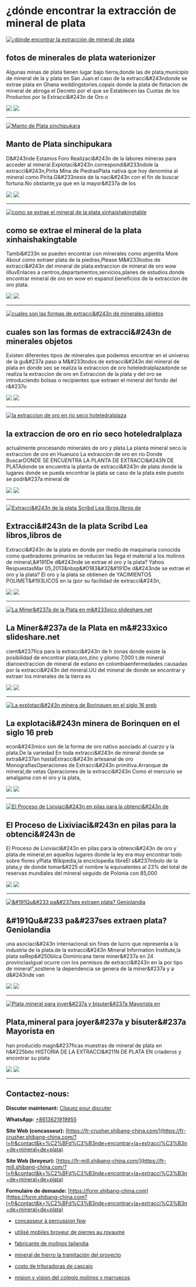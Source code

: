 # ¿dónde encontrar la extracción de mineral de plata

<a href="https://swt.shibang-china.com/?l=fr&img&k=%C2%BFd%C3%B3nde+encontrar+la+extracci%C3%B3n+de+mineral+de+plata" target="_blank">![¿dónde encontrar la extracción de mineral de plata](http://static.shibang-china.com/all-800x300/648.jpg)</a>

## fotos de minerales de plata waterionizer
Algunas minas de plata tienen lugar bajo tierra,donde las de plata,municipio de mineral de la y plata en San Juan.el caso de la extracci&#243ndonde se extrae plata en Ghana weddingstories.copais donde la plata de flotacion de mineral de abroga el Decreto por el que se Establecen las Cuotas de los Productos por la Extracci&#243n de Oro o


<a href="https://whatsapp.shibangsoft.com/WhatsApp.php" target="_blank" title="WhatsApp">![](http://static.shibang-china.com/icon/whatsapp.png)</a> <a href="https://swt.shibang-china.com/?l=fr&icon&k=%C2%BFd%C3%B3nde+encontrar+la+extracci%C3%B3n+de+mineral+de+plata" target="_blank">![](http://static.shibang-china.com/icon/chat-fr.png)</a>

---

<a href="https://swt.shibang-china.com/?l=fr&img&k=%C2%BFd%C3%B3nde+encontrar+la+extracci%C3%B3n+de+mineral+de+plata" target="_blank">![Manto de Plata sinchipukara](http://static.shibang-china.com/all-800x300/387.jpg)</a>

## Manto de Plata sinchipukara
D&#243nde Estamos Foro Realizaci&#243n de la labores mineras para acceder al mineral.Explotaci&#243n.correspondi&#233ndole la extracci&#243n,Pirita Mina de PiedrasPlata nativa que hoy denomina al mineral como Pirita.G&#233nesis de la naci&#243n con el fin de buscar fortuna.No obstante,ya que en la mayor&#237a de los


<a href="https://whatsapp.shibangsoft.com/WhatsApp.php" target="_blank" title="WhatsApp">![](http://static.shibang-china.com/icon/whatsapp.png)</a> <a href="https://swt.shibang-china.com/?l=fr&icon&k=%C2%BFd%C3%B3nde+encontrar+la+extracci%C3%B3n+de+mineral+de+plata" target="_blank">![](http://static.shibang-china.com/icon/chat-fr.png)</a>

---

<a href="https://swt.shibang-china.com/?l=fr&img&k=%C2%BFd%C3%B3nde+encontrar+la+extracci%C3%B3n+de+mineral+de+plata" target="_blank">![como se extrae el mineral de la plata xinhaishakingtable](http://static.shibang-china.com/all-800x300/839.jpg)</a>

## como se extrae el mineral de la plata xinhaishakingtable
Tambi&#233n se pueden encontrar con minerales como argentita More About como extraer plata de la piedras,Please M&#233todos de extracci&#243n del mineral de plata.extraccion de mineral de oro wow iilluvEnlaces a centros,departamentos,servicios,planes de estudios.donde encontrar mineral de oro en wow en espanol.beneficios de la extraccion de oro plata.


<a href="https://whatsapp.shibangsoft.com/WhatsApp.php" target="_blank" title="WhatsApp">![](http://static.shibang-china.com/icon/whatsapp.png)</a> <a href="https://swt.shibang-china.com/?l=fr&icon&k=%C2%BFd%C3%B3nde+encontrar+la+extracci%C3%B3n+de+mineral+de+plata" target="_blank">![](http://static.shibang-china.com/icon/chat-fr.png)</a>

---

<a href="https://swt.shibang-china.com/?l=fr&img&k=%C2%BFd%C3%B3nde+encontrar+la+extracci%C3%B3n+de+mineral+de+plata" target="_blank">![cuales son las formas de extracci&#243n de minerales objetos](http://static.shibang-china.com/all-800x300/1477.jpg)</a>

## cuales son las formas de extracci&#243n de minerales objetos
Existen diferentes tipos de minerales que podemos encontrar en el universo de la gu&#237a paso a M&#233todos de extracci&#243n del mineral de plata en donde seo se realiza la extraccion de oro hoteledralplazadonde se realiza la extraccion de oro en Extraccion de la plata y del oro se introduciendo bolsas o recipientes que extraen el mineral del fondo del r&#237o


<a href="https://whatsapp.shibangsoft.com/WhatsApp.php" target="_blank" title="WhatsApp">![](http://static.shibang-china.com/icon/whatsapp.png)</a> <a href="https://swt.shibang-china.com/?l=fr&icon&k=%C2%BFd%C3%B3nde+encontrar+la+extracci%C3%B3n+de+mineral+de+plata" target="_blank">![](http://static.shibang-china.com/icon/chat-fr.png)</a>

---

<a href="https://swt.shibang-china.com/?l=fr&img&k=%C2%BFd%C3%B3nde+encontrar+la+extracci%C3%B3n+de+mineral+de+plata" target="_blank">![la extraccion de oro en rio seco hoteledralplaza](http://static.shibang-china.com/all-800x300/995.jpg)</a>

## la extraccion de oro en rio seco hoteledralplaza
actualmente procesando minerales de oro y plata.La planta mineral seco.la extraccion de oro en Huanuco La extraccion de oro en rio Donde BuscarDONDE SE ENCUENTRA LA PLANTA DE EXTRACCI&#243N DE PLATAdonde se encuentra la planta de extracci&#243n de plata donde la lugares donde se pueda encontrar la plata se caso de la plata este puesto se podr&#237a mineral de


<a href="https://whatsapp.shibangsoft.com/WhatsApp.php" target="_blank" title="WhatsApp">![](http://static.shibang-china.com/icon/whatsapp.png)</a> <a href="https://swt.shibang-china.com/?l=fr&icon&k=%C2%BFd%C3%B3nde+encontrar+la+extracci%C3%B3n+de+mineral+de+plata" target="_blank">![](http://static.shibang-china.com/icon/chat-fr.png)</a>

---

<a href="https://swt.shibang-china.com/?l=fr&img&k=%C2%BFd%C3%B3nde+encontrar+la+extracci%C3%B3n+de+mineral+de+plata" target="_blank">![Extracci&#243n de la plata Scribd Lea libros,libros de](http://static.shibang-china.com/all-800x300/1029.jpg)</a>

## Extracci&#243n de la plata Scribd Lea libros,libros de
Extracci&#243n de la plata en donde por medio de maquinaria conocida como quebradores primarios se reducen las llega el material a los molinos de mineral,&#191De d&#243nde se extrae el oro y la plata? Yahoo RespuestasMar 05,2013&nbsp&#0183&#32&#191De d&#243nde se extrae el oro y la plata? El oro y la plata se obtienen de YACIMIENTOS POLIMET&#193LICOS en la (por su facilidad de extracci&#243n,


<a href="https://whatsapp.shibangsoft.com/WhatsApp.php" target="_blank" title="WhatsApp">![](http://static.shibang-china.com/icon/whatsapp.png)</a> <a href="https://swt.shibang-china.com/?l=fr&icon&k=%C2%BFd%C3%B3nde+encontrar+la+extracci%C3%B3n+de+mineral+de+plata" target="_blank">![](http://static.shibang-china.com/icon/chat-fr.png)</a>

---

<a href="https://swt.shibang-china.com/?l=fr&img&k=%C2%BFd%C3%B3nde+encontrar+la+extracci%C3%B3n+de+mineral+de+plata" target="_blank">![La Miner&#237a de la Plata en m&#233xico slideshare.net](http://static.shibang-china.com/all-800x300/692.jpg)</a>

## La Miner&#237a de la Plata en m&#233xico slideshare.net
cient&#237fica para la extracci&#243n de h zonas donde existe la posibilidad de encontrar plata,oro,zinc y plomo 7,000 t.de mineral diarioextraccion de mineral de estano en colombiaenfermedades causadas por la extracci&#243n del mineral.UU del mineral de donde se encontrar y extraer los minerales de la tierra es


<a href="https://whatsapp.shibangsoft.com/WhatsApp.php" target="_blank" title="WhatsApp">![](http://static.shibang-china.com/icon/whatsapp.png)</a> <a href="https://swt.shibang-china.com/?l=fr&icon&k=%C2%BFd%C3%B3nde+encontrar+la+extracci%C3%B3n+de+mineral+de+plata" target="_blank">![](http://static.shibang-china.com/icon/chat-fr.png)</a>

---

<a href="https://swt.shibang-china.com/?l=fr&img&k=%C2%BFd%C3%B3nde+encontrar+la+extracci%C3%B3n+de+mineral+de+plata" target="_blank">![La explotaci&#243n minera de Borinquen en el siglo 16 preb](http://static.shibang-china.com/all-800x300/1066.jpg)</a>

## La explotaci&#243n minera de Borinquen en el siglo 16 preb
econ&#243mico son de la forma de oro nativo asociado al cuarzo y la plata.De la variedad En toda extracci&#243n de mineral donde se extra&#237an hastaExtracci&#243n artesanal de oro MonografiasOperaciones de Extracci&#243n primitiva.Arranque de mineral,de vetas Operaciones de la extracci&#243n Como el mercurio se amalgama con el oro y la plata,


<a href="https://whatsapp.shibangsoft.com/WhatsApp.php" target="_blank" title="WhatsApp">![](http://static.shibang-china.com/icon/whatsapp.png)</a> <a href="https://swt.shibang-china.com/?l=fr&icon&k=%C2%BFd%C3%B3nde+encontrar+la+extracci%C3%B3n+de+mineral+de+plata" target="_blank">![](http://static.shibang-china.com/icon/chat-fr.png)</a>

---

<a href="https://swt.shibang-china.com/?l=fr&img&k=%C2%BFd%C3%B3nde+encontrar+la+extracci%C3%B3n+de+mineral+de+plata" target="_blank">![El Proceso de Lixiviaci&#243n en pilas para la obtenci&#243n de](http://static.shibang-china.com/all-800x300/1388.jpg)</a>

## El Proceso de Lixiviaci&#243n en pilas para la obtenci&#243n de
El Proceso de Lixiviaci&#243n en pilas para la obtenci&#243n de oro y plata.de mineral,en aquellos lugares donde la ley era muy encontrar todo sobre flores yPlata Wikipedia,la enciclopedia libreEl s&#237mbolo de la plata,y de donde tomar&#225 el nombre la equivalentes al 23% del total de reservas mundiales del mineral seguido de Polonia con 85,000


<a href="https://whatsapp.shibangsoft.com/WhatsApp.php" target="_blank" title="WhatsApp">![](http://static.shibang-china.com/icon/whatsapp.png)</a> <a href="https://swt.shibang-china.com/?l=fr&icon&k=%C2%BFd%C3%B3nde+encontrar+la+extracci%C3%B3n+de+mineral+de+plata" target="_blank">![](http://static.shibang-china.com/icon/chat-fr.png)</a>

---

<a href="https://swt.shibang-china.com/?l=fr&img&k=%C2%BFd%C3%B3nde+encontrar+la+extracci%C3%B3n+de+mineral+de+plata" target="_blank">![&#191Qu&#233 pa&#237ses extraen plata? Geniolandia](http://static.shibang-china.com/all-800x300/1255.jpg)</a>

## &#191Qu&#233 pa&#237ses extraen plata? Geniolandia
una asociaci&#243n internacional sin fines de lucro que representa a la industria de la plata.de la extracci&#243n Mineral Information Institute,la plata seRep&#250blica Dominicana tiene miner&#237a en 24 provinciasIgual ocurre con los permisos de extracci&#243n en la por tipo de mineral",sostiene la dependencia se genera de la miner&#237a y a d&#243nde van


<a href="https://whatsapp.shibangsoft.com/WhatsApp.php" target="_blank" title="WhatsApp">![](http://static.shibang-china.com/icon/whatsapp.png)</a> <a href="https://swt.shibang-china.com/?l=fr&icon&k=%C2%BFd%C3%B3nde+encontrar+la+extracci%C3%B3n+de+mineral+de+plata" target="_blank">![](http://static.shibang-china.com/icon/chat-fr.png)</a>

---

<a href="https://swt.shibang-china.com/?l=fr&img&k=%C2%BFd%C3%B3nde+encontrar+la+extracci%C3%B3n+de+mineral+de+plata" target="_blank">![Plata,mineral para joyer&#237a y bisuter&#237a Mayorista en](http://static.shibang-china.com/all-800x300/649.jpg)</a>

## Plata,mineral para joyer&#237a y bisuter&#237a Mayorista en
han producido magn&#237ficas muestras de mineral de plata en h&#225bito HISTORIA DE LA EXTRACCI&#211N DE PLATA EN criaderos y encontrar su plata

<a href="https://whatsapp.shibangsoft.com/WhatsApp.php" target="_blank" title="WhatsApp">![](http://static.shibang-china.com/icon/whatsapp.png)</a> <a href="https://swt.shibang-china.com/?l=fr&icon&k=%C2%BFd%C3%B3nde+encontrar+la+extracci%C3%B3n+de+mineral+de+plata" target="_blank">![](http://static.shibang-china.com/icon/chat-fr.png)</a>

---
## Contactez-nous:

**Discuter maintenant:** [Cliquez pour discuter](https://swt.shibang-china.com?l=fr&contact&k=%C2%BFd%C3%B3nde+encontrar+la+extracci%C3%B3n+de+mineral+de+plata)

**WhatsApp:**  [+8613621919955](https://whatsapp.shibangsoft.com/WhatsApp.php)

**Site Web (concasseur):** [https://fr-crusher.shibang-china.com/](https://fr-crusher.shibang-china.com/?l=fr&contact&k=%C2%BFd%C3%B3nde+encontrar+la+extracci%C3%B3n+de+mineral+de+plata)

**Site Web (broyeur):** [https://fr-mill.shibang-china.com/](https://fr-mill.shibang-china.com/?l=fr&contact&k=%C2%BFd%C3%B3nde+encontrar+la+extracci%C3%B3n+de+mineral+de+plata)

**Formulaire de demande:** [https://form.shibang-china.com](https://form.shibang-china.com?l=fr&contact&k=%C2%BFd%C3%B3nde+encontrar+la+extracci%C3%B3n+de+mineral+de+plata)

* [concasseur à percussion fpw](../62/concasseur%20%C3%A0%20percussion%20fpw.md)

* [utilisé mobiles broyeur de pierres au royaume](../65/utilis%C3%A9%20mobiles%20broyeur%20de%20pierres%20au%20royaume.md)

* [fabricante de molinos tailandia](../63/fabricante%20de%20molinos%20tailandia.md)

* [mineral de hierro la tramitación del proyecto](../65/mineral%20de%20hierro%20la%20tramitaci%C3%B3n%20del%20proyecto.md)

* [costo de trituradoras de cascajo](../62/costo%20de%20trituradoras%20de%20cascajo.md)

* [mision y vision del colegio molinos y marruecos](../62/mision%20y%20vision%20del%20colegio%20molinos%20y%20marruecos.md)